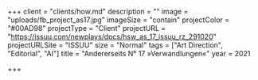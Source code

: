 +++
client = "clients/how.md"
description = ""
image = "uploads/fb_project_as17.jpg"
imageSize = "contain"
projectColor = "#00AD98"
projectType = "Client"
projectURL = "https://issuu.com/newplays/docs/hsw_as_17_issuu_rz_291020"
projectURLSite = "ISSUU"
size = "Normal"
tags = ["Art Direction", "Editorial", "AI"]
title = "Andererseits N° 17 »Verwandlungen«"
year = 2021

+++
